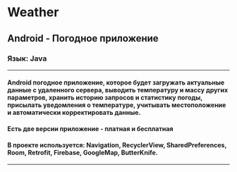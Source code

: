 # Weather
## Android - Погодное приложение
### Язык: Java
---
#### Android погодное приложение, которое будет загружать актуальные данные с удаленного сервера, выводить температуру и массу других параметров, хранить историю запросов и статистику погоды, присылать уведомления о температуре, учитывать местоположение и автоматически корректировать данные.
#### Есть две версии приложение - платная и бесплатная
#### В проекте используется: Navigation, RecyclerView, SharedPreferences, Room, Retrofit, Firebase, GoogleMap, ButterKnife.
--- 
